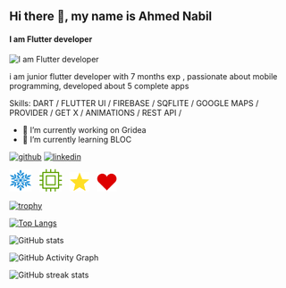 ## Hi there 👋, my name is Ahmed Nabil
#### I am Flutter developer
![I am Flutter developer](https://th.bing.com/th/id/OIP.kwSme5sLnXytqIPL5I3ILwHaEt?pid=ImgDet&rs=1)

i am junior flutter developer with 7 months exp , passionate about mobile programming, developed about 5 complete apps 

Skills: DART / FLUTTER UI / FIREBASE / SQFLITE / GOOGLE MAPS / PROVIDER / GET X / ANIMATIONS / REST API / 

- 🔭 I’m currently working on Gridea 
- 🌱 I’m currently learning BLOC 


[<img src='https://cdn.jsdelivr.net/npm/simple-icons@3.0.1/icons/github.svg' alt='github' height='40'>](https://github.com/ahmednabil0)  [<img src='https://cdn.jsdelivr.net/npm/simple-icons@3.0.1/icons/linkedin.svg' alt='linkedin' height='40'>](https://www.linkedin.com/in/ahmednabil67/)  

<a href='https://archiveprogram.github.com/'><img src='https://raw.githubusercontent.com/acervenky/animated-github-badges/master/assets/acbadge.gif' width='40' height='40'></a> <a href='https://docs.github.com/en/developers'><img src='https://raw.githubusercontent.com/acervenky/animated-github-badges/master/assets/devbadge.gif' width='40' height='40'></a> <a href='https://stars.github.com/'><img src='https://raw.githubusercontent.com/acervenky/animated-github-badges/master/assets/starbadge.gif' width='35' height='35'></a> <a href='https://docs.github.com/en/github/supporting-the-open-source-community-with-github-sponsors'><img src='https://raw.githubusercontent.com/acervenky/animated-github-badges/master/assets/sponsorbadge.gif' width='35' height='35'></a> 

[![trophy](https://github-profile-trophy.vercel.app/?username=ahmednabil0)](https://github.com/ryo-ma/github-profile-trophy)

[![Top Langs](https://github-readme-stats.vercel.app/api/top-langs/?username=ahmednabil0)](https://github.com/anuraghazra/github-readme-stats)

![GitHub stats](https://github-readme-stats.vercel.app/api?username=ahmednabil0&show_icons=true&count_private=true)  

![GitHub Activity Graph](https://activity-graph.herokuapp.com/graph?username=ahmednabil0)  

![GitHub streak stats](https://streak-stats.demolab.com/?user=ahmednabil0)  

